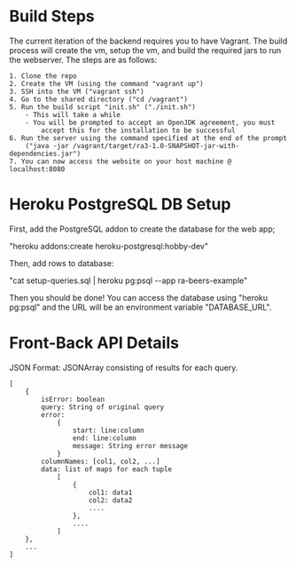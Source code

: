 Build Steps
===========
The current iteration of the backend requires you to have Vagrant. The build
process will create the vm, setup the vm, and build the required jars to run
the webserver. The steps are as follows:

    1. Clone the repo
    2. Create the VM (using the command "vagrant up")
    3. SSH into the VM ("vagrant ssh")
    4. Go to the shared directory ("cd /vagrant")
    5. Run the build script "init.sh" ("./init.sh")
        - This will take a while
        - You will be prompted to accept an OpenJDK agreement, you must
            accept this for the installation to be successful
    6. Run the server using the command specified at the end of the prompt
        ("java -jar /vagrant/target/ra3-1.0-SNAPSHOT-jar-with-dependencies.jar")
    7. You can now access the website on your host machine @ localhost:8080


Heroku PostgreSQL DB Setup
==========================
First, add the PostgreSQL addon to create the database for the web app;

"heroku addons:create heroku-postgresql:hobby-dev"

Then, add rows to database:

"cat setup-queries.sql | heroku pg:psql --app ra-beers-example"

Then you should be done! You can access the database using "heroku pg:psql" and
the URL will be an environment variable "DATABASE_URL".

Front-Back API Details
=========
JSON Format: JSONArray consisting of results for each query.

    [
        {
            isError: boolean
            query: String of original query
            error:
                {
                    start: line:column
                    end: line:column
                    message: String error message
                }
            columnNames: [col1, col2, ...]
            data: list of maps for each tuple
                [
                    {
                        col1: data1
                        col2: data2
                        ....
                    },
                    ....
                ]
        },
        ...
    ]

